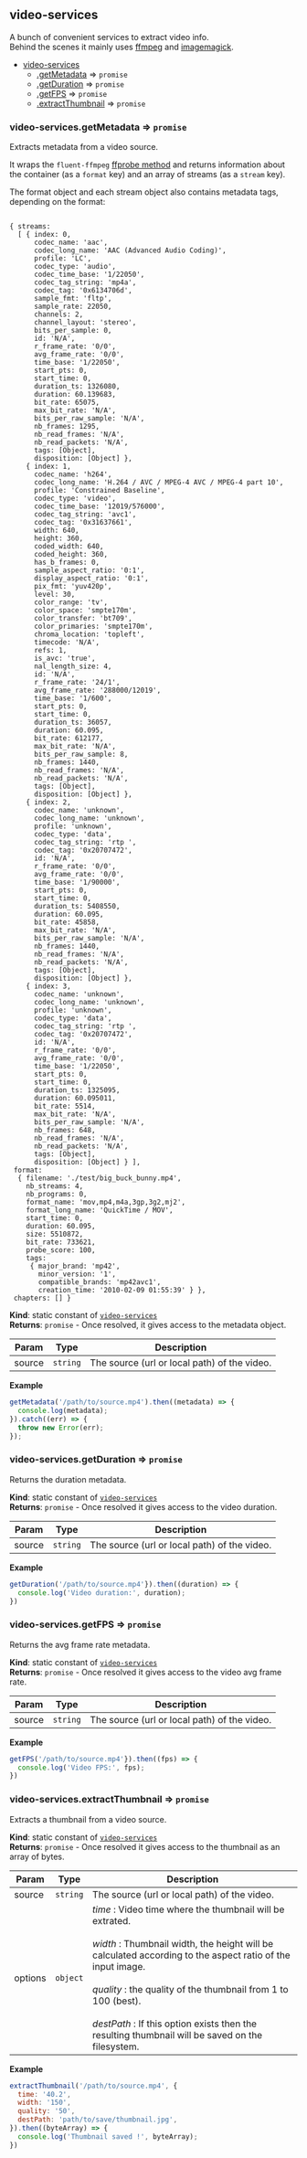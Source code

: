 <a name="module_video-services"></a>

## video-services
A bunch of convenient services to extract video info.
</br>Behind the scenes it mainly uses [ffmpeg](https://ffmpeg.org/) and [imagemagick](http://www.imagemagick.org/script/index.php).


* [video-services](#module_video-services)
    * [.getMetadata](#module_video-services.getMetadata) ⇒ <code>promise</code>
    * [.getDuration](#module_video-services.getDuration) ⇒ <code>promise</code>
    * [.getFPS](#module_video-services.getFPS) ⇒ <code>promise</code>
    * [.extractThumbnail](#module_video-services.extractThumbnail) ⇒ <code>promise</code>

<a name="module_video-services.getMetadata"></a>

### video-services.getMetadata ⇒ <code>promise</code>
Extracts metadata from a video source.

It wraps the `fluent-ffmpeg` <a href="https://github.com/fluent-ffmpeg/node-fluent-ffmpeg/blob/master/README.md#reading-video-metadata">ffprobe method</a>
and returns information about the container (as a `format` key) and an array of streams (as a `stream` key).

The format object and each stream object also contains metadata tags, depending on the format:

<pre><code>
{ streams:
  [ { index: 0,
      codec_name: 'aac',
      codec_long_name: 'AAC (Advanced Audio Coding)',
      profile: 'LC',
      codec_type: 'audio',
      codec_time_base: '1/22050',
      codec_tag_string: 'mp4a',
      codec_tag: '0x6134706d',
      sample_fmt: 'fltp',
      sample_rate: 22050,
      channels: 2,
      channel_layout: 'stereo',
      bits_per_sample: 0,
      id: 'N/A',
      r_frame_rate: '0/0',
      avg_frame_rate: '0/0',
      time_base: '1/22050',
      start_pts: 0,
      start_time: 0,
      duration_ts: 1326080,
      duration: 60.139683,
      bit_rate: 65075,
      max_bit_rate: 'N/A',
      bits_per_raw_sample: 'N/A',
      nb_frames: 1295,
      nb_read_frames: 'N/A',
      nb_read_packets: 'N/A',
      tags: [Object],
      disposition: [Object] },
    { index: 1,
      codec_name: 'h264',
      codec_long_name: 'H.264 / AVC / MPEG-4 AVC / MPEG-4 part 10',
      profile: 'Constrained Baseline',
      codec_type: 'video',
      codec_time_base: '12019/576000',
      codec_tag_string: 'avc1',
      codec_tag: '0x31637661',
      width: 640,
      height: 360,
      coded_width: 640,
      coded_height: 360,
      has_b_frames: 0,
      sample_aspect_ratio: '0:1',
      display_aspect_ratio: '0:1',
      pix_fmt: 'yuv420p',
      level: 30,
      color_range: 'tv',
      color_space: 'smpte170m',
      color_transfer: 'bt709',
      color_primaries: 'smpte170m',
      chroma_location: 'topleft',
      timecode: 'N/A',
      refs: 1,
      is_avc: 'true',
      nal_length_size: 4,
      id: 'N/A',
      r_frame_rate: '24/1',
      avg_frame_rate: '288000/12019',
      time_base: '1/600',
      start_pts: 0,
      start_time: 0,
      duration_ts: 36057,
      duration: 60.095,
      bit_rate: 612177,
      max_bit_rate: 'N/A',
      bits_per_raw_sample: 8,
      nb_frames: 1440,
      nb_read_frames: 'N/A',
      nb_read_packets: 'N/A',
      tags: [Object],
      disposition: [Object] },
    { index: 2,
      codec_name: 'unknown',
      codec_long_name: 'unknown',
      profile: 'unknown',
      codec_type: 'data',
      codec_tag_string: 'rtp ',
      codec_tag: '0x20707472',
      id: 'N/A',
      r_frame_rate: '0/0',
      avg_frame_rate: '0/0',
      time_base: '1/90000',
      start_pts: 0,
      start_time: 0,
      duration_ts: 5408550,
      duration: 60.095,
      bit_rate: 45858,
      max_bit_rate: 'N/A',
      bits_per_raw_sample: 'N/A',
      nb_frames: 1440,
      nb_read_frames: 'N/A',
      nb_read_packets: 'N/A',
      tags: [Object],
      disposition: [Object] },
    { index: 3,
      codec_name: 'unknown',
      codec_long_name: 'unknown',
      profile: 'unknown',
      codec_type: 'data',
      codec_tag_string: 'rtp ',
      codec_tag: '0x20707472',
      id: 'N/A',
      r_frame_rate: '0/0',
      avg_frame_rate: '0/0',
      time_base: '1/22050',
      start_pts: 0,
      start_time: 0,
      duration_ts: 1325095,
      duration: 60.095011,
      bit_rate: 5514,
      max_bit_rate: 'N/A',
      bits_per_raw_sample: 'N/A',
      nb_frames: 648,
      nb_read_frames: 'N/A',
      nb_read_packets: 'N/A',
      tags: [Object],
      disposition: [Object] } ],
 format:
  { filename: './test/big_buck_bunny.mp4',
    nb_streams: 4,
    nb_programs: 0,
    format_name: 'mov,mp4,m4a,3gp,3g2,mj2',
    format_long_name: 'QuickTime / MOV',
    start_time: 0,
    duration: 60.095,
    size: 5510872,
    bit_rate: 733621,
    probe_score: 100,
    tags:
     { major_brand: 'mp42',
       minor_version: '1',
       compatible_brands: 'mp42avc1',
       creation_time: '2010-02-09 01:55:39' } },
 chapters: [] }
</code></pre>

**Kind**: static constant of <code>[video-services](#module_video-services)</code>  
**Returns**: <code>promise</code> - Once resolved, it gives access to the metadata object.  

| Param | Type | Description |
| --- | --- | --- |
| source | <code>string</code> | The source (url or local path) of the video. |

**Example**  
```js
getMetadata('/path/to/source.mp4').then((metadata) => {
  console.log(metadata);
}).catch((err) => {
  throw new Error(err);
});
```
<a name="module_video-services.getDuration"></a>

### video-services.getDuration ⇒ <code>promise</code>
Returns the duration metadata.

**Kind**: static constant of <code>[video-services](#module_video-services)</code>  
**Returns**: <code>promise</code> - Once resolved it gives access to the video duration.  

| Param | Type | Description |
| --- | --- | --- |
| source | <code>string</code> | The source (url or local path) of the video. |

**Example**  
```js
getDuration('/path/to/source.mp4'}).then((duration) => {
  console.log('Video duration:', duration);
})
```
<a name="module_video-services.getFPS"></a>

### video-services.getFPS ⇒ <code>promise</code>
Returns the avg frame rate metadata.

**Kind**: static constant of <code>[video-services](#module_video-services)</code>  
**Returns**: <code>promise</code> - Once resolved it gives access to the video avg frame rate.  

| Param | Type | Description |
| --- | --- | --- |
| source | <code>string</code> | The source (url or local path) of the video. |

**Example**  
```js
getFPS('/path/to/source.mp4'}).then((fps) => {
  console.log('Video FPS:', fps);
})
```
<a name="module_video-services.extractThumbnail"></a>

### video-services.extractThumbnail ⇒ <code>promise</code>
Extracts a thumbnail from a video source.

**Kind**: static constant of <code>[video-services](#module_video-services)</code>  
**Returns**: <code>promise</code> - Once resolved it gives access to the thumbnail as an array of bytes.  

| Param | Type | Description |
| --- | --- | --- |
| source | <code>string</code> | The source (url or local path) of the video. |
| options | <code>object</code> | *time* : Video time where the thumbnail will be extrated.</br></br>                           *width* : Thumbnail width, the height will be calculated according to the aspect ratio of the input image.</br></br>                           *quality* : the quality of the thumbnail from 1 to 100 (best).</br></br>                           *destPath* : If this option exists then the resulting thumbnail will be saved on the filesystem. |

**Example**  
```js
extractThumbnail('/path/to/source.mp4', {
  time: '40.2',
  width: '150',
  quality: '50',
  destPath: 'path/to/save/thumbnail.jpg',
}).then((byteArray) => {
  console.log('Thumbnail saved !', byteArray);
})
```

